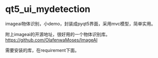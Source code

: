 # qt5_ui_mydetection
imageai物体识别，小demo，封装成pyqt5界面，采用mvc模型，简单实用。

附上imageai的开源地址，很好用的一个物体识别库。
https://github.com/OlafenwaMoses/ImageAI

需要安装的库，在requirement下面。
